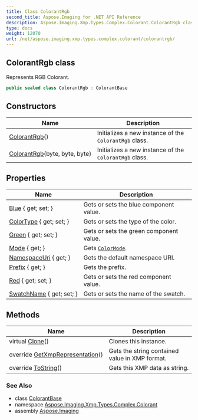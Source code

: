 ```yaml
---
title: Class ColorantRgb
second_title: Aspose.Imaging for .NET API Reference
description: Aspose.Imaging.Xmp.Types.Complex.Colorant.ColorantRgb class. Represents RGB Colorant
type: docs
weight: 12070
url: /net/aspose.imaging.xmp.types.complex.colorant/colorantrgb/
---
```

## ColorantRgb class

Represents RGB Colorant.

```csharp
public sealed class ColorantRgb : ColorantBase
```

## Constructors

| Name | Description |
| --- | --- |
| [ColorantRgb](colorantrgb/#constructor)() | Initializes a new instance of the `ColorantRgb` class. |
| [ColorantRgb](colorantrgb/#constructor_1)(byte, byte, byte) | Initializes a new instance of the `ColorantRgb` class. |

## Properties

| Name | Description |
| --- | --- |
| [Blue](../../aspose.imaging.xmp.types.complex.colorant/colorantrgb/blue/) { get; set; } | Gets or sets the blue component value. |
| [ColorType](../../aspose.imaging.xmp.types.complex.colorant/colorantbase/colortype/) { get; set; } | Gets or sets the type of the color. |
| [Green](../../aspose.imaging.xmp.types.complex.colorant/colorantrgb/green/) { get; set; } | Gets or sets the green component value. |
| [Mode](../../aspose.imaging.xmp.types.complex.colorant/colorantbase/mode/) { get; } | Gets [`ColorMode`](../colormode/). |
| [NamespaceUri](../../aspose.imaging.xmp.types.complex/complextypebase/namespaceuri/) { get; } | Gets the default namespace URI. |
| [Prefix](../../aspose.imaging.xmp.types.complex/complextypebase/prefix/) { get; } | Gets the prefix. |
| [Red](../../aspose.imaging.xmp.types.complex.colorant/colorantrgb/red/) { get; set; } | Gets or sets the red component value. |
| [SwatchName](../../aspose.imaging.xmp.types.complex.colorant/colorantbase/swatchname/) { get; set; } | Gets or sets the name of the swatch. |

## Methods

| Name | Description |
| --- | --- |
| virtual [Clone](../../aspose.imaging.xmp.types/xmptypebase/clone/)() | Clones this instance. |
| override [GetXmpRepresentation](../../aspose.imaging.xmp.types.complex.colorant/colorantrgb/getxmprepresentation/)() | Gets the string contained value in XMP format. |
| override [ToString](../../aspose.imaging.xmp.types/xmptypebase/tostring/)() | Gets this XMP data as string. |

### See Also

* class [ColorantBase](../colorantbase/)
* namespace [Aspose.Imaging.Xmp.Types.Complex.Colorant](../../aspose.imaging.xmp.types.complex.colorant/)
* assembly [Aspose.Imaging](../../)


